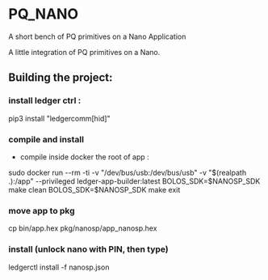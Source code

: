 # PQ_NANO
A short bench of PQ primitives on a Nano Application

A little integration of PQ primitives on a Nano.

## Building the project:

### install ledger ctrl :
  pip3 install "ledgercomm[hid]"
 
 
###  compile and install 
- compile inside docker the root of app :

sudo docker run --rm -ti -v "/dev/bus/usb:/dev/bus/usb" -v "$(realpath .):/app" --privileged ledger-app-builder:latest
BOLOS_SDK=$NANOSP_SDK make clean
BOLOS_SDK=$NANOSP_SDK make 
exit 
### move app to pkg 
cp bin/app.hex pkg/nanosp/app_nanosp.hex 
### install (unlock nano with PIN, then type)
ledgerctl install -f nanosp.json


